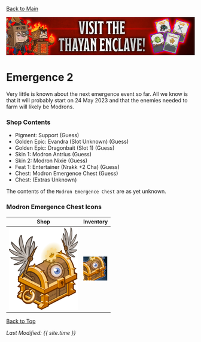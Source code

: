 [Back to Main](index.md)

![Emergence 2 Banner](images/emergence_2_banner.png)

# Emergence 2

Very little is known about the next emergence event so far. All we know is that it will probably start on 24 May 2023 and that the enemies needed to farm will likely be Modrons.

### Shop Contents

* Pigment: Support (Guess)
* Golden Epic: Evandra (Slot Unknown) (Guess)
* Golden Epic: Dragonbait (Slot 1) (Guess)
* Skin 1: Modron Antrius (Guess)
* Skin 2: Modron Nixie (Guess)
* Feat 1: Entertainer (Nrakk +2 Cha) (Guess)
* Chest: Modron Emergence Chest (Guess)
* Chest: (Extras Unknown)

The contents of the `Modron Emergence Chest` are as yet unknown.

### Modron Emergence Chest Icons

| Shop | Inventory |
|---|---|
| ![Shop Modron Emergence Chest Icon](images/emergence_2_chest.png) | ![Inventory Modron Emergence Chest Icon](images/emergence_2_chestInv.png) |

[Back to Top](#top)

*Last Modified: {{ site.time }}*